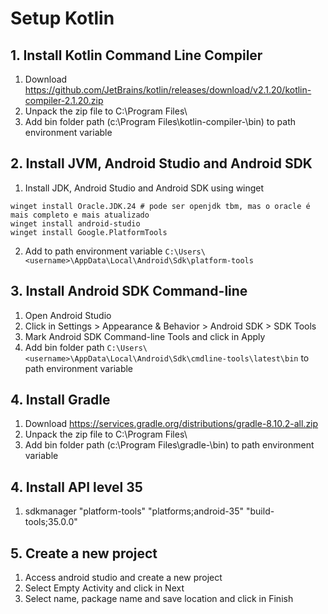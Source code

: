 # Setup Kotlin

## 1. Install Kotlin Command Line Compiler
1. Download https://github.com/JetBrains/kotlin/releases/download/v2.1.20/kotlin-compiler-2.1.20.zip 
2. Unpack the zip file to C:\Program Files\ 
3. Add bin folder path (c:\Program Files\kotlin-compiler-<version>\bin) to path environment variable

## 2. Install JVM, Android Studio and Android SDK
1. Install JDK, Android Studio and Android SDK using winget
```shell
winget install Oracle.JDK.24 # pode ser openjdk tbm, mas o oracle é mais completo e mais atualizado
winget install android-studio
winget install Google.PlatformTools
```

2. Add to path environment variable `C:\Users\<username>\AppData\Local\Android\Sdk\platform-tools`

## 3. Install Android SDK Command-line
1. Open Android Studio
2. Click in Settings > Appearance & Behavior > Android SDK > SDK Tools
3. Mark Android SDK Command-line Tools and click in Apply
4. Add bin folder path `C:\Users\<username>\AppData\Local\Android\Sdk\cmdline-tools\latest\bin` to path environment variable

## 4. Install Gradle
1. Download https://services.gradle.org/distributions/gradle-8.10.2-all.zip 
2. Unpack the zip file to C:\Program Files\ 
3. Add bin folder path (c:\Program Files\gradle-<version>\bin) to path environment variable

## 4. Install API level 35
1. sdkmanager "platform-tools" "platforms;android-35" "build-tools;35.0.0"

## 5. Create a new project
1. Access android studio and create a new project
2. Select Empty Activity and click in Next
3. Select  name, package name and save location and click in Finish

##